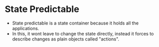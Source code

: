 # State Predictable

* State predictable is a state container because it holds all the applications.
* In this, it wont leave to change the state directly, instead it forces to describe changes as plain objects called "actions".
 